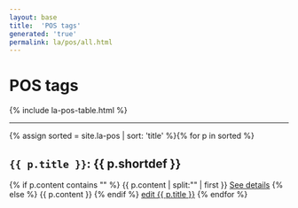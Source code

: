 ```yaml
---
layout: base
title:  'POS tags'
generated: 'true'
permalink: la/pos/all.html
---
```


# POS tags

{% include la-pos-table.html %}

----------

{% assign sorted = site.la-pos | sort: 'title' %}{% for p in sorted %}
<a id="al-la-pos/{{ p.title }}" class="al-dest"/>
<h2><code>{{ p.title }}</code>: {{ p.shortdef }}</h2>
{% if p.content contains "<!--details-->" %}    
{{ p.content | split:"<!--details-->" | first }}
<a href="{{ p.title }}" class="al-doc">See details</a>
{% else %}
{{ p.content }}
{% endif %}
<a href="{{ site.git_edit }}/{% if p.collection %}{{ p.relative_path }}{% else %}{{ p.path }}{% endif %}" target="#">edit {{ p.title }}</a>
{% endfor %}
